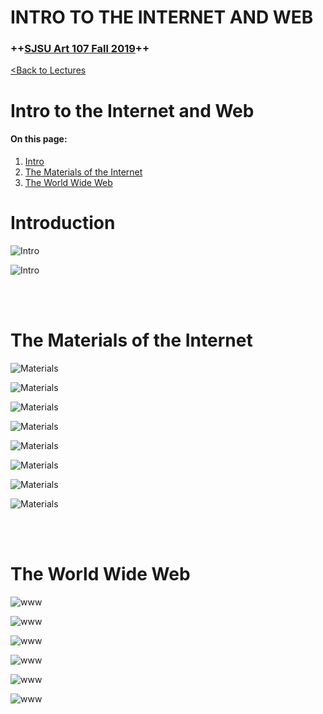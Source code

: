 # **INTRO TO THE INTERNET AND WEB**

### **++[SJSU Art 107 Fall 2019](https://carriehott.github.io/sjsu-art107/)++**

[<Back to Lectures](https://carriehott.github.io/sjsu-art107/lectures)

# Intro to the Internet and Web

#### On this page:

1. [Intro](#introduction)
2. [The Materials of the Internet](#the-materials-of-the-internet)
3. [The World Wide Web](#the-world-wide-web)



# Introduction
![Intro](assets/Art75_HTMLCSSIntro.001.jpeg)

![Intro](assets/Art75_HTMLCSSIntro.003.jpeg)

<br>
 <br>

# The Materials of the Internet

![Materials](assets/Art75_HTMLCSSIntro.004.jpeg)

![Materials](assets/Art75_HTMLCSSIntro.005.jpeg)

![Materials](assets/Art75_HTMLCSSIntro.006.jpeg)

![Materials](assets/Art75_HTMLCSSIntro.007.jpeg)

![Materials](assets/Art75_HTMLCSSIntro.008.jpeg)

![Materials](assets/Art75_HTMLCSSIntro.009.jpeg)

![Materials](assets/Art75_HTMLCSSIntro.010.jpeg)

![Materials](assets/Art75_HTMLCSSIntro.011.jpeg)

<br>
<br>

# The World Wide Web

![www](assets/Art75_HTMLCSSIntro.012.jpeg)

![www](assets/Art75_HTMLCSSIntro.013.jpeg)

![www](assets/Art75_HTMLCSSIntro.014.jpeg)

![www](assets/Art75_HTMLCSSIntro.015.jpeg)

![www](assets/Art75_HTMLCSSIntro.016.jpeg)

![www](assets/Art75_HTMLCSSIntro.017.jpeg)

<br>
<br>
